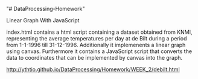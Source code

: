 "# DataProcessing-Homework" 

Linear Graph With JavaScript

index.html contains a html script containing a dataset obtained from KNMI, representing the average temperatures per day at de Bilt during a period from 1-1-1996 till 31-12-1996. Additionally it implemenents a linear graph using canvas. Furthermore it contains a JavaScript script that converts the data to coordinates that can be implemented by canvas into the graph. 

http://ythtio.github.io/DataProcessing/Homework/WEEK_2/debilt.html
